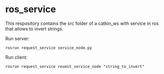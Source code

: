 # ros_service
This respository contains the src folder of a catkin_ws with service in ros that allows to invert strings.

Run server:
```
rosrun request_service service_node.py
```

Run client: 
```
rosrun request_service reuest_service_node "string_to_invert"

```
